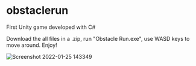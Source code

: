 # obstaclerun
First Unity game developed with C#

Download the all files in a .zip, run "Obstacle Run.exe", use WASD keys to move around.
Enjoy!

![Screenshot 2022-01-25 143349](https://user-images.githubusercontent.com/75450072/151046664-6f6f3996-37cd-48be-bcc1-94060d7023c1.png)
